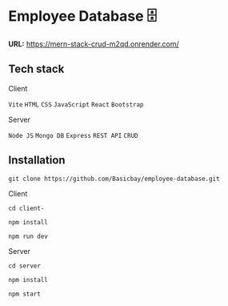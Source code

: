 # Employee Database 🗄
**URL:** https://mern-stack-crud-m2qd.onrender.com/

## Tech stack

Client

`Vite` `HTML` `CSS` `JavaScript` `React` `Bootstrap`

Server

 `Node JS` `Mongo DB` `Express` `REST API` `CRUD`

## Installation
```console
git clone https://github.com/Basicbay/employee-database.git
```

Client

```console
cd client-
```
```console
npm install
```
```console
npm run dev
```

Server

```console
cd server
```
```console
npm install
```
```console
npm start
```


